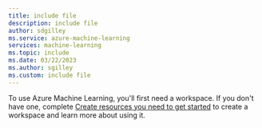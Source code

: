 ```yaml
---
title: include file
description: include file
author: sdgilley
ms.service: azure-machine-learning
services: machine-learning
ms.topic: include
ms.date: 03/22/2023
ms.author: sgilley
ms.custom: include file
---
```


To use Azure Machine Learning, you'll first need a workspace. If you don't have one, complete [Create resources you need to get started](../quickstart-create-resources.md) to create a workspace and learn more about using it.
